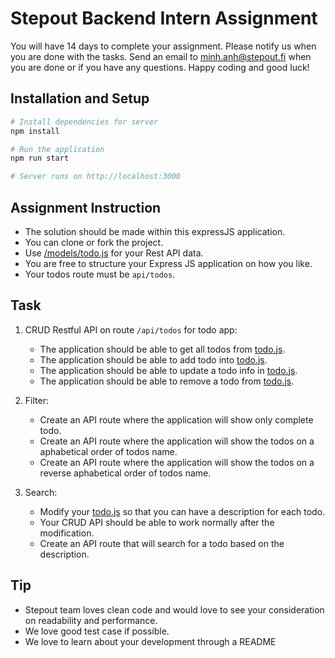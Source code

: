 # Stepout Backend Intern Assignment

You will have 14 days to complete your assignment. Please notify us when you are done with the tasks. Send an email to minh.anh@stepout.fi when you are done or if you have any questions. Happy coding and good luck!

## Installation and Setup


```bash
# Install dependencies for server
npm install

# Run the application
npm run start

# Server runs on http://localhost:3000 
```

## Assignment Instruction

* The solution should be made within this expressJS application.
* You can clone or fork the project. 
* Use [/models/todo.js](./models/todo.js) for your Rest API data.
* You are free to structure your Express JS application on how you like.
* Your todos route must be `api/todos`.

## Task

1. CRUD Restful API on route `/api/todos` for todo app:

    * The application should be able to get all todos from [todo.js](./models/todo.js).
    * The application should be able to add todo into [todo.js](./models/todo.js).
    * The application should be able to update a todo info in [todo.js](./models/todo.js).
    * The application should be able to remove a todo from [todo.js](./models/todo.js).

2. Filter:

    * Create an API route where the application will show only complete todo.
    * Create an API route where the application will show the todos on a aphabetical order of todos name.
    * Create an API route where the application will show the todos on a reverse aphabetical order of todos name. 

3. Search:

    * Modify your [todo.js](./models/todo.js) so that you can have a description for each todo.
    * Your CRUD API should be able to work normally after the modification.
    * Create an API route that will search for a todo based on the description.


## Tip

* Stepout team loves clean code and would love to see your consideration on readability and performance.
* We love good test case if possible.
* We love to learn about your development through a README
